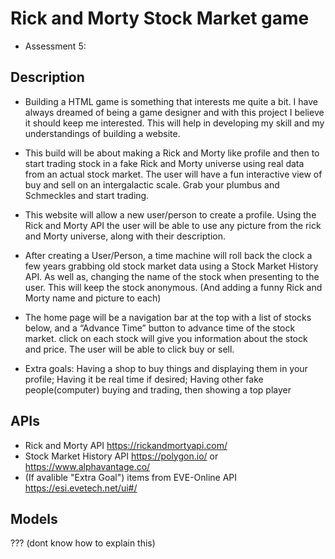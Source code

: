 # Rick and Morty Stock Market game
- Assessment 5: 



## Description
   - Building a HTML game is something that interests me quite a bit. I have always dreamed of being a game designer and with this project I believe it should keep me interested. This will help in developing my skill and my understandings of building a website.
   - This build will be about making a Rick and Morty like profile and then to start trading stock in a fake Rick and Morty universe using real data from an actual stock market. The user will have a fun interactive view of buy and sell on an intergalactic scale. Grab your plumbus and Schmeckles and start trading.
   - This website will allow a new user/person to create a profile. Using the Rick and Morty API the user will be able to use any picture from the rick and Morty universe, along with their description. 
   - After creating a User/Person, a time machine will roll back the clock a few years grabbing old stock market data using a Stock Market History API. As well as, changing the name of the stock when presenting to the user. This will keep the stock anonymous. (And adding a funny Rick and Morty name and picture to each)
   - The home page will be a navigation bar at the top with a list of stocks below, and a “Advance Time” button to advance time of the stock market. click on each stock will give you information about the stock and price. The user will be able to click buy or sell.
    
- Extra goals: Having a shop to buy things and displaying them in your profile; Having it be real time if desired; Having other fake people(computer) buying and trading, then showing a top player



## APIs
   - Rick and Morty API 
       https://rickandmortyapi.com/
   - Stock Market History API
       https://polygon.io/ or https://www.alphavantage.co/
   - (If avalible "Extra Goal")
       items from EVE-Online API
           https://esi.evetech.net/ui#/



## Models
   ??? (dont know how to explain this)
